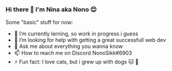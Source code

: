 ### Hi there 👋 I'm Nina aka Nono :blush:



Some "basic" stuff for now:

- 🌱 I’m currently lerning, so work in progress i guess
- 🤔 I’m looking for help with getting a great successfull web dev
- 💬 Ask me about everything you wanna know
- 📫 How to reach me on Discord NonoSikk#6903
- ⚡ Fun fact: I love cats, but i grew up with dogs :cat: :dog:

